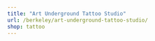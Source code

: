 ```yaml
---
title: "Art Underground Tattoo Studio"
url: /berkeley/art-underground-tattoo-studio/
shop: tattoo
---
```

